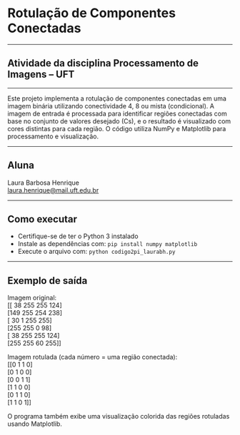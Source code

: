# Rotulação de Componentes Conectadas

---

## Atividade da disciplina Processamento de Imagens – UFT

---

Este projeto implementa a rotulação de componentes conectadas em uma imagem binária utilizando conectividade 4, 8 ou mista (condicional). A imagem de entrada é processada para identificar regiões conectadas com base no conjunto de valores desejado (Cs), e o resultado é visualizado com cores distintas para cada região. O código utiliza NumPy e Matplotlib para processamento e visualização.

---

## Aluna

Laura Barbosa Henrique  
laura.henrique@mail.uft.edu.br

---

## Como executar

- Certifique-se de ter o Python 3 instalado  
- Instale as dependências com: `pip install numpy matplotlib`  
- Execute o arquivo com: `python codigo2pi_laurabh.py`

---

## Exemplo de saída

Imagem original:  
[[ 38 255 255 124]  
 [149 255 254 238]  
 [ 30   1 255 255]  
 [255 255   0  98]  
 [ 38 255 255 124]  
 [255 255  60 255]]  

Imagem rotulada (cada número = uma região conectada):  
[[0 1 1 0]  
 [0 1 0 0]  
 [0 0 1 1]  
 [1 1 0 0]  
 [0 1 1 0]  
 [1 1 0 1]]  

O programa também exibe uma visualização colorida das regiões rotuladas usando Matplotlib.
